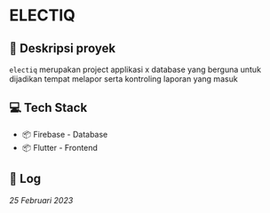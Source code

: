 <h1> ELECTIQ </h1>
</div>

## 📄 Deskripsi proyek

`electiq` merupakan project applikasi x database yang berguna untuk dijadikan tempat melapor serta kontroling laporan yang masuk

## 💻 Tech Stack

- 📦 Firebase - Database
- 📦 Flutter - Frontend

## 📝 Log

_25 Februari 2023_
